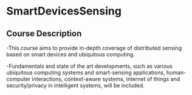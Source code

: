 # SmartDevicesSensing

## Course Description

-This course aims to provide in-depth coverage of distributed sensing based on smart devices and ubiquitous computing. 

-Fundamentals and state of the art developments, such as various ubiquitous computing systems and smart-sensing applications, human-computer interactions, context-aware systems, internet of things and security/privacy in intelligent systems, will be included. 
